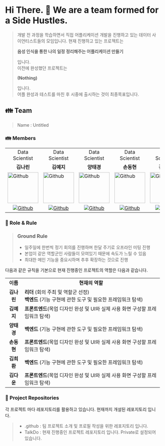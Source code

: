 <h1> Hi There. 👋 We are a team formed for a Side Hustles. </h1>

> 개발 전 과정을 학습하면서 직접 어플리케이션 개발을 진행하고 있는 데이터 사이언티스트들의 모임입니다. 현재 진행하고 있는 프로젝트는 
>
> <b> 음성 인식을 통한 나의 일정 정리해주는 어플리케이션 만들기 </b>  
> 
> 입니다.  
> 이전에 완성했던 프로젝트는
>   
> <b> (Nothing) </b>
>   
> 입니다.  
> 어플 완성과 테스트를 마친 후 시중에 출시하는 것이 최종목표입니다. 
<h2> 👪 Team </h2>

> Name : Untitled

<h3> 👪 Members </h3>
<table>
  <tr>
    <td> <div align=center>  Data Scientist </div> </td>
    <td> <div align=center>  Data Scientist </div> </td>
    <td> <div align=center>  Data Scientist </div> </td>
    <td> <div align=center>  Data Scientist </div> </td>
    <td> <div align=center>  Data Scientist </div> </td>
    <td> <div align=center>  Data Scientist </div> </td>
  </tr>
  <tr>
    <td> <div align=center> <b>김나린</b> </div> </td>
    <td> <div align=center> <b>김예지</b> </div> </td>
    <td> <div align=center> <b>양태경</b> </div> </td>
    <td> <div align=center> <b>손동현</b> </div> </td>
    <td> <div align=center> <b>김희환</b> </div> </td>
    <td> <div align=center> <b>김다운</b> </div> </td>
  </tr>
  <tr>
    <td> <img alt="Github" src ="https://github.com/user-attachments/assets/02c532ed-d69f-4b68-bf28-dca956cf5bbb" width="100" height="100"/> </td>
    <td> <img alt="Github" src ="https://github.com/user-attachments/assets/272794a7-f925-4fd4-93f4-89e9bfff2bbc" width="100" height="100"/> </td>
    <td> <img alt="Github" src ="https://github.com/user-attachments/assets/3a965aa0-9891-4d0e-a329-f7b16c06552d" width="100" height="100"/> </td>
    <td> <img alt="Github" src ="https://github.com/user-attachments/assets/d4c1d4b2-0690-4767-bb04-b1f4d17a7c5e" width="100" height="100"/> </td>
    <td> <img alt="Github" src ="https://github.com/user-attachments/assets/6fa6b647-c33d-4fae-a9fe-5f9e3e5d9cae" width="100" height="100"/> </td>
    <td> <img alt="Github" src ="https://github.com/user-attachments/assets/62d6c395-77ba-4e94-ae58-a50fab3cde0e" width="100" height="100"/> </td>
  </tr>
  <tr>
    <td> <div align=center> <a href="https://github.com/nrgolden16"> <img alt="Github" src ="https://img.shields.io/badge/Github-181717.svg?&style=plastic&logo=Github&logoColor=white"/> </div> </td>
    <td> <div align=center> <a href="https://github.com/rladpwl35"> <img alt="Github" src ="https://img.shields.io/badge/Github-181717.svg?&style=plastic&logo=Github&logoColor=white"/> </div> </td>
    <td> <div align=center> <a href="https://github.com/poporago"> <img alt="Github" src ="https://img.shields.io/badge/Github-181717.svg?&style=plastic&logo=Github&logoColor=white"/> </div> </td>
    <td> <div align=center> <a href="https://github.com/stat-thon"> <img alt="Github" src ="https://img.shields.io/badge/Github-181717.svg?&style=plastic&logo=Github&logoColor=white"/> </div> </td>
    <td> <div align=center> <a href="https://github.com/khhwan"> <img alt="Github" src ="https://img.shields.io/badge/Github-181717.svg?&style=plastic&logo=Github&logoColor=white"/> </div> </td>
    <td> <div align=center> <a href="https://github.com/Daw-ny"> <img alt="Github" src ="https://img.shields.io/badge/Github-181717.svg?&style=plastic&logo=Github&logoColor=white"/> </div> </td>
  </tr>
</table>

<h3> 🛑 Role & Rule </h3>

> ### Ground Rule
> - 일주일에 한번씩 정기 회의를 진행하며 한달 주기로 오프라인 미팅 진행
> - 본업이 같은 역할군인 사람들이 모여있기 때문에 속도가 느릴 수 있음
> - 최대한 메인 기능을 중요시하며 추후 확장하는 것으로 진행

다음과 같은 규칙을 기본으로 현재 진행중인 프로젝트의 역할은 다음과 같습니다.  
<table>
  <tr>
    <td> <div align=center> <b> 이름 </b> </div> </td>
    <td> <div align=center> <b> 현재의 역할 </b> </div> </td>
  </tr>
  <tr>
    <td> <div align=center> <b> 김나린</b> </div> </td>
    <td> <b>리더 </b>(회의 주최 및 역할군 선정)</br>
            <b>백엔드 </b>(기능 구현에 관한 도구 및 필요한 프레임워크 탐색)</td>
  </tr>
  <tr>
    <td> <div align=center> <b> 김예지 </b> </div> </td>
    <td> <b>프론트엔드</b>(목업 디자인 완성 및 UI와 실제 사용 화면 구성할 프레임워크 탐색) </td>
  </tr>
  <tr>
    <td> <div align=center> <b> 양태경 </b> </div> </td>
         <td> <b>백엔드 </b>(기능 구현에 관한 도구 및 필요한 프레임워크 탐색)</td>
  </tr>
  <tr>
    <td> <div align=center> <b> 손동현 </b> </div> </td>
    <td> <b>프론트엔드</b>(목업 디자인 완성 및 UI와 실제 사용 화면 구성할 프레임워크 탐색) </td>
  </tr>
  <tr>
    <td> <div align=center> <b> 김희환 </b> </div> </td>
         <td> <b>백엔드 </b>(기능 구현에 관한 도구 및 필요한 프레임워크 탐색)</td>
  </tr>
  <tr>
    <td> <div align=center> <b> 김다운 </b> </div> </td>
    <td> <b>프론트엔드</b>(목업 디자인 완성 및 UI와 실제 사용 화면 구성할 프레임워크 탐색) </td>
  </tr>
</table>

<h3> 📂 Project Repositories </h3>

각 프로젝트 마다 레포지토리를 활용하고 있습니다. 현재까지 개설된 레포지토리 입니다.
> - .github : 팀 프로젝트 소개 및 프로필 작성을 위한 레포지토리 입니다.
> - TalkDo : 현재 진행중인 프로젝트 레포지토리 입니다. Private로 설정되어 있습니다.

